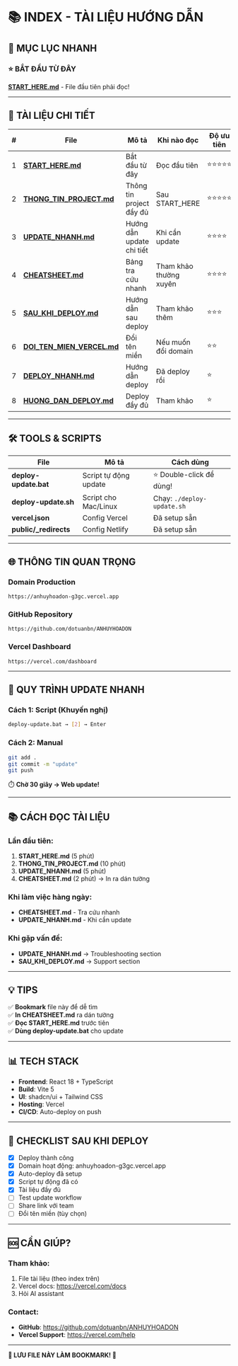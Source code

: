 # 📚 INDEX - TÀI LIỆU HƯỚNG DẪN

## 🎯 MỤC LỤC NHANH

### ⭐ BẮT ĐẦU TỪ ĐÂY
**[START_HERE.md](./START_HERE.md)** - File đầu tiên phải đọc!

---

## 📖 TÀI LIỆU CHI TIẾT

| # | File | Mô tả | Khi nào đọc | Độ ưu tiên |
|---|------|-------|-------------|------------|
| 1 | **[START_HERE.md](./START_HERE.md)** | Bắt đầu từ đây | Đọc đầu tiên | ⭐⭐⭐⭐⭐ |
| 2 | **[THONG_TIN_PROJECT.md](./THONG_TIN_PROJECT.md)** | Thông tin project đầy đủ | Sau START_HERE | ⭐⭐⭐⭐⭐ |
| 3 | **[UPDATE_NHANH.md](./UPDATE_NHANH.md)** | Hướng dẫn update chi tiết | Khi cần update | ⭐⭐⭐⭐ |
| 4 | **[CHEATSHEET.md](./CHEATSHEET.md)** | Bảng tra cứu nhanh | Tham khảo thường xuyên | ⭐⭐⭐⭐ |
| 5 | **[SAU_KHI_DEPLOY.md](./SAU_KHI_DEPLOY.md)** | Hướng dẫn sau deploy | Tham khảo thêm | ⭐⭐⭐ |
| 6 | **[DOI_TEN_MIEN_VERCEL.md](./DOI_TEN_MIEN_VERCEL.md)** | Đổi tên miền | Nếu muốn đổi domain | ⭐⭐ |
| 7 | **[DEPLOY_NHANH.md](./DEPLOY_NHANH.md)** | Hướng dẫn deploy | Đã deploy rồi | ⭐ |
| 8 | **[HUONG_DAN_DEPLOY.md](./HUONG_DAN_DEPLOY.md)** | Deploy đầy đủ | Tham khảo | ⭐ |

---

## 🛠️ TOOLS & SCRIPTS

| File | Mô tả | Cách dùng |
|------|-------|-----------|
| **deploy-update.bat** | Script tự động update | ⭐ Double-click để dùng! |
| **deploy-update.sh** | Script cho Mac/Linux | Chạy: `./deploy-update.sh` |
| **vercel.json** | Config Vercel | Đã setup sẵn |
| **public/_redirects** | Config Netlify | Đã setup sẵn |

---

## 🌐 THÔNG TIN QUAN TRỌNG

### Domain Production
```
https://anhuyhoadon-g3gc.vercel.app
```

### GitHub Repository
```
https://github.com/dotuanbn/ANHUYHOADON
```

### Vercel Dashboard
```
https://vercel.com/dashboard
```

---

## 🚀 QUY TRÌNH UPDATE NHANH

### Cách 1: Script (Khuyến nghị)
```bash
deploy-update.bat → [2] → Enter
```

### Cách 2: Manual
```bash
git add .
git commit -m "update"
git push
```

⏱️ **Chờ 30 giây → Web update!**

---

## 📚 CÁCH ĐỌC TÀI LIỆU

### Lần đầu tiên:
1. **START_HERE.md** (5 phút)
2. **THONG_TIN_PROJECT.md** (10 phút)
3. **UPDATE_NHANH.md** (5 phút)
4. **CHEATSHEET.md** (2 phút) → In ra dán tường

### Khi làm việc hàng ngày:
- **CHEATSHEET.md** - Tra cứu nhanh
- **UPDATE_NHANH.md** - Khi cần update

### Khi gặp vấn đề:
- **UPDATE_NHANH.md** → Troubleshooting section
- **SAU_KHI_DEPLOY.md** → Support section

---

## 💡 TIPS

✅ **Bookmark** file này để dễ tìm  
✅ **In CHEATSHEET.md** ra dán tường  
✅ **Đọc START_HERE.md** trước tiên  
✅ **Dùng deploy-update.bat** cho update  

---

## 📊 TECH STACK

- **Frontend**: React 18 + TypeScript
- **Build**: Vite 5
- **UI**: shadcn/ui + Tailwind CSS
- **Hosting**: Vercel
- **CI/CD**: Auto-deploy on push

---

## 🎯 CHECKLIST SAU KHI DEPLOY

- [x] Deploy thành công
- [x] Domain hoạt động: anhuyhoadon-g3gc.vercel.app
- [x] Auto-deploy đã setup
- [x] Script tự động đã có
- [x] Tài liệu đầy đủ
- [ ] Test update workflow
- [ ] Share link với team
- [ ] Đổi tên miền (tùy chọn)

---

## 🆘 CẦN GIÚP?

### Tham khảo:
1. File tài liệu (theo index trên)
2. Vercel docs: https://vercel.com/docs
3. Hỏi AI assistant

### Contact:
- **GitHub**: https://github.com/dotuanbn/ANHUYHOADON
- **Vercel Support**: https://vercel.com/help

---

**📌 LƯU FILE NÀY LÀM BOOKMARK! 🔖**

